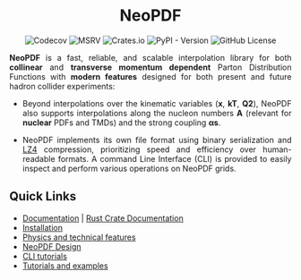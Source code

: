 <h1 align="center">NeoPDF</h1>
<p align="center">
  <img alt="Codecov" src="https://img.shields.io/codecov/c/github/Radonirinaunimi/neopdf?style=flat-square&logo=codecov&logoColor=red&color=blue">
  <img alt="MSRV" src="https://img.shields.io/crates/msrv/neopdf?style=flat-square&logo=rust&color=red">
  <img alt="Crates.io" src="https://img.shields.io/crates/v/neopdf?style=flat-square&logo=rust&color=blue">
  <img alt="PyPI - Version" src="https://img.shields.io/pypi/v/neopdf-hep?style=flat-square&logo=python&logoColor=yellow&color=%1d881d">
  <img alt="GitHub License" src="https://img.shields.io/github/license/Radonirinaunimi/neopdf?style=flat-square&logo=gplv3&logoColor=red">
</p>

<p align="justify">
  <b>NeoPDF</b> is a fast, reliable, and scalable interpolation library for both <b>collinear</b>
  and <b>transverse momentum dependent</b> Parton Distribution Functions with <b>modern features</b>
  designed for both present and future hadron collider experiments:

  <ul>
    <li>
    <p align="justify">
      Beyond interpolations over the kinematic variables (<b>x</b>, <b>kT</b>, <b>Q2</b>), NeoPDF
      also supports interpolations along the nucleon numbers <b>A</b> (relevant for <b>nuclear</b> PDFs
      and TMDs) and the strong coupling <b>αs</b>.
    </p>
    </li>
    <li>
    <p align="justify">
      NeoPDF implements its own file format using binary serialization and <a href="https://lz4.org/">LZ4</a>
      compression, prioritizing speed and efficiency over human-readable formats. A command Line
      Interface (CLI) is provided to easily inspect and perform various operations on NeoPDF grids.
    </p>
    </li>
  </ul>
</p>

## Quick Links

- [Documentation](https://radonirinaunimi.github.io/neopdf/) | [Rust Crate Documentation](https://docs.rs/neopdf/0.1.1/neopdf/)
- [Installation](https://radonirinaunimi.github.io/neopdf/installation/)
- [Physics and technical features](https://radonirinaunimi.github.io/neopdf/design-and-features/)
- [NeoPDF Design](https://radonirinaunimi.github.io/neopdf/design/)
- [CLI tutorials](https://radonirinaunimi.github.io/neopdf/cli-tutorials/)
- [Tutorials and examples](https://radonirinaunimi.github.io/neopdf/examples/python/)
